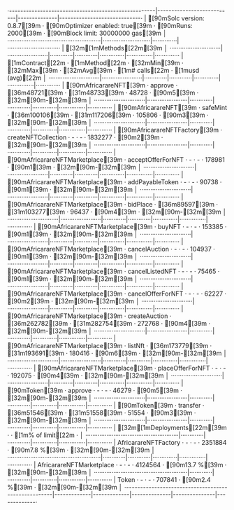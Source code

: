 ·----------------------------------------------------|---------------------------|--------------|-----------------------------·
|                [90mSolc version: 0.8.7[39m                 ·  [90mOptimizer enabled: true[39m  ·  [90mRuns: 2000[39m  ·  [90mBlock limit: 30000000 gas[39m  │
·····················································|···························|··············|······························
|  [32m[1mMethods[22m[39m                                                                                                                    │
·····························|·······················|·············|·············|··············|···············|··············
|  [1mContract[22m                  ·  [1mMethod[22m               ·  [32mMin[39m        ·  [32mMax[39m        ·  [32mAvg[39m         ·  [1m# calls[22m      ·  [1musd (avg)[22m  │
·····························|·······················|·············|·············|··············|···············|··············
|  [90mAfricarareNFT[39m             ·  approve              ·      [36m48721[39m  ·      [31m48733[39m  ·       48728  ·            [90m5[39m  ·          [32m[90m-[32m[39m  │
·····························|·······················|·············|·············|··············|···············|··············
|  [90mAfricarareNFT[39m             ·  safeMint             ·     [36m100106[39m  ·     [31m117206[39m  ·      105806  ·            [90m3[39m  ·          [32m[90m-[32m[39m  │
·····························|·······················|·············|·············|··············|···············|··············
|  [90mAfricarareNFTFactory[39m      ·  createNFTCollection  ·          -  ·          -  ·     1832277  ·            [90m2[39m  ·          [32m[90m-[32m[39m  │
·····························|·······················|·············|·············|··············|···············|··············
|  [90mAfricarareNFTMarketplace[39m  ·  acceptOfferForNFT    ·          -  ·          -  ·      178981  ·            [90m1[39m  ·          [32m[90m-[32m[39m  │
·····························|·······················|·············|·············|··············|···············|··············
|  [90mAfricarareNFTMarketplace[39m  ·  addPayableToken      ·          -  ·          -  ·       90738  ·            [90m1[39m  ·          [32m[90m-[32m[39m  │
·····························|·······················|·············|·············|··············|···············|··············
|  [90mAfricarareNFTMarketplace[39m  ·  bidPlace             ·      [36m89597[39m  ·     [31m103277[39m  ·       96437  ·            [90m4[39m  ·          [32m[90m-[32m[39m  │
·····························|·······················|·············|·············|··············|···············|··············
|  [90mAfricarareNFTMarketplace[39m  ·  buyNFT               ·          -  ·          -  ·      153385  ·            [90m1[39m  ·          [32m[90m-[32m[39m  │
·····························|·······················|·············|·············|··············|···············|··············
|  [90mAfricarareNFTMarketplace[39m  ·  cancelAuction        ·          -  ·          -  ·      104937  ·            [90m1[39m  ·          [32m[90m-[32m[39m  │
·····························|·······················|·············|·············|··············|···············|··············
|  [90mAfricarareNFTMarketplace[39m  ·  cancelListedNFT      ·          -  ·          -  ·       75465  ·            [90m1[39m  ·          [32m[90m-[32m[39m  │
·····························|·······················|·············|·············|··············|···············|··············
|  [90mAfricarareNFTMarketplace[39m  ·  cancelOfferForNFT    ·          -  ·          -  ·       62227  ·            [90m2[39m  ·          [32m[90m-[32m[39m  │
·····························|·······················|·············|·············|··············|···············|··············
|  [90mAfricarareNFTMarketplace[39m  ·  createAuction        ·     [36m262782[39m  ·     [31m282754[39m  ·      272768  ·            [90m4[39m  ·          [32m[90m-[32m[39m  │
·····························|·······················|·············|·············|··············|···············|··············
|  [90mAfricarareNFTMarketplace[39m  ·  listNft              ·     [36m173779[39m  ·     [31m193691[39m  ·      180416  ·            [90m6[39m  ·          [32m[90m-[32m[39m  │
·····························|·······················|·············|·············|··············|···············|··············
|  [90mAfricarareNFTMarketplace[39m  ·  placeOfferForNFT     ·          -  ·          -  ·      192075  ·            [90m4[39m  ·          [32m[90m-[32m[39m  │
·····························|·······················|·············|·············|··············|···············|··············
|  [90mToken[39m                     ·  approve              ·          -  ·          -  ·       46279  ·            [90m5[39m  ·          [32m[90m-[32m[39m  │
·····························|·······················|·············|·············|··············|···············|··············
|  [90mToken[39m                     ·  transfer             ·      [36m51546[39m  ·      [31m51558[39m  ·       51554  ·            [90m3[39m  ·          [32m[90m-[32m[39m  │
·····························|·······················|·············|·············|··············|···············|··············
|  [32m[1mDeployments[22m[39m                                       ·                                          ·  [1m% of limit[22m   ·             │
·····················································|·············|·············|··············|···············|··············
|  AfricarareNFTFactory                              ·          -  ·          -  ·     2351884  ·        [90m7.8 %[39m  ·          [32m[90m-[32m[39m  │
·····················································|·············|·············|··············|···············|··············
|  AfricarareNFTMarketplace                          ·          -  ·          -  ·     4124564  ·       [90m13.7 %[39m  ·          [32m[90m-[32m[39m  │
·····················································|·············|·············|··············|···············|··············
|  Token                                             ·          -  ·          -  ·      707841  ·        [90m2.4 %[39m  ·          [32m[90m-[32m[39m  │
·----------------------------------------------------|-------------|-------------|--------------|---------------|-------------·